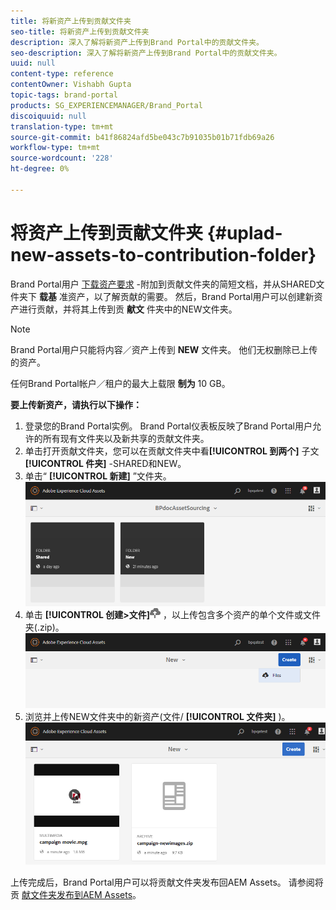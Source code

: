 ```yaml
---
title: 将新资产上传到贡献文件夹
seo-title: 将新资产上传到贡献文件夹
description: 深入了解将新资产上传到Brand Portal中的贡献文件夹。
seo-description: 深入了解将新资产上传到Brand Portal中的贡献文件夹。
uuid: null
content-type: reference
contentOwner: Vishabh Gupta
topic-tags: brand-portal
products: SG_EXPERIENCEMANAGER/Brand_Portal
discoiquuid: null
translation-type: tm+mt
source-git-commit: b41f86824afd5be043c7b91035b01b71fdb69a26
workflow-type: tm+mt
source-wordcount: '228'
ht-degree: 0%

---
```



# 将资产上传到贡献文件夹 {#uplad-new-assets-to-contribution-folder}

Brand Portal用户 [下载资产要求](brand-portal-download-asset-requirements.md) -附加到贡献文件夹的简短文档，并从SHARED文件夹下 **载基** 准资产，以了解贡献的需要。
然后，Brand Portal用户可以创建新资产进行贡献，并将其上传到贡 **献文** 件夹中的NEW文件夹。

>[!NOTE]
>
>Brand Portal用户只能将内容／资产上传到 **NEW** 文件夹。 他们无权删除已上传的资产。
>
>任何Brand Portal帐户／租户的最大上载限 **制为** 10 GB。

**要上传新资产，请执行以下操作：**

1. 登录您的Brand Portal实例。
Brand Portal仪表板反映了Brand Portal用户允许的所有现有文件夹以及新共享的贡献文件夹。
1. 单击打开贡献文件夹，您可以在贡献文件夹中看&#x200B;**[!UICONTROL 到两个]** 子文 **[!UICONTROL 件夹]** -SHARED和NEW。
1. 单击“ **[!UICONTROL 新建]** ”文件夹。
   ![](assets/upload-new-assets1.png)
1. 单击 **[!UICONTROL 创建>文件]**![](assets/upload.png) ，以上传包含多个资产的单个文件或文件夹(.zip)。
   ![](assets/upload-new-assets2.png)
1. 浏览并上传NEW文件夹中的新资产(文件/ **[!UICONTROL 文件夹]** )。
   ![](assets/upload-new-assets3.png)

上传完成后，Brand Portal用户可以将贡献文件夹发布回AEM Assets。 请参阅将贡 [献文件夹发布到AEM Assets](brand-portal-publish-contribution-folder-to-aem-assets.md)。